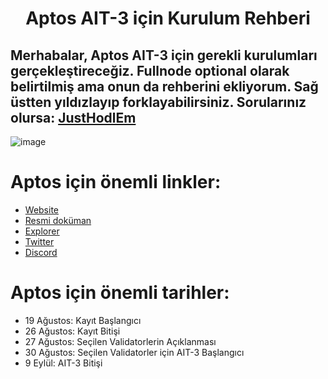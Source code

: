 <h1 align="center">Aptos AIT-3 için Kurulum Rehberi


## Merhabalar, Aptos AIT-3 için gerekli kurulumları gerçekleştireceğiz. Fullnode optional olarak belirtilmiş ama onun da rehberini ekliyorum. Sağ üstten yıldızlayıp forklayabilirsiniz. Sorularınız olursa: [JustHodlEm](https://t.me/JustHodlEm)
![image](https://user-images.githubusercontent.com/101462877/185744111-0b5a9a78-d8f3-41bb-9ce7-b4f29a587177.png)

# Aptos için önemli linkler:

- [Website](https://aptoslabs.com/)
- [Resmi doküman](https://aptos.dev/nodes/ait/ait-3)
- [Explorer](https://explorer.devnet.aptos.dev/)
- [Twitter](https://twitter.com/AptosLabs)
- [Discord](https://discord.gg/AaZk5MBQa3)

# Aptos için önemli tarihler:

- 19 Ağustos: Kayıt Başlangıcı
- 26 Ağustos: Kayıt Bitişi
- 27 Ağustos: Seçilen Validatorlerin Açıklanması
- 30 Ağustos: Seçilen Validatorler için AIT-3 Başlangıcı
- 9 Eylül: AIT-3 Bitişi
